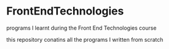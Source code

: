# FrontEndTechnologies
programs I learnt during the Front End Technologies course

this repository conatins all the programs I written from scratch 
